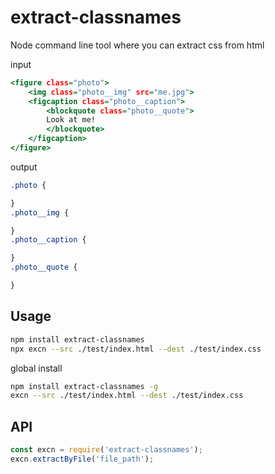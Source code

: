 # extract-classnames

Node command line tool where you can extract css from html

input 

```htm
<figure class="photo">
    <img class="photo__img" src="me.jpg">
    <figcaption class="photo__caption">
        <blockquote class="photo__quote">
        Look at me!
        </blockquote>
    </figcaption>
</figure>
```

output

```css
.photo {

}
.photo__img {

}
.photo__caption {

}
.photo__quote {

}
```

## Usage

```sh
npm install extract-classnames
npx excn --src ./test/index.html --dest ./test/index.css
```

global install

```sh
npm install extract-classnames -g
excn --src ./test/index.html --dest ./test/index.css
```

## API
```js
const excn = require('extract-classnames');
excn.extractByFile('file_path');
```